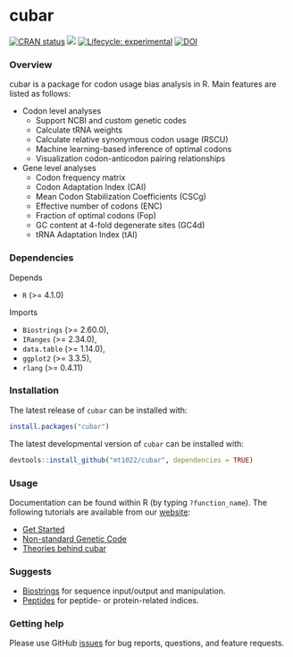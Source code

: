
# cubar

<!-- badges: start -->
[![CRAN status](https://www.r-pkg.org/badges/version/cubar)](https://CRAN.R-project.org/package=cubar)
[![](https://cranlogs.r-pkg.org/badges/cubar)](https://cran.r-project.org/package=cubar)
[![Lifecycle: experimental](https://img.shields.io/badge/lifecycle-experimental-orange.svg)](https://lifecycle.r-lib.org/articles/stages.html#experimental)
[![DOI](https://zenodo.org/badge/DOI/10.5281/zenodo.10155990.svg)](https://doi.org/10.5281/zenodo.10155990)
<!-- badges: end -->

### Overview
cubar is a package for codon usage bias analysis in R. Main features are listed as follows:

- Codon level analyses
    - Support NCBI and custom genetic codes
    - Calculate tRNA weights
    - Calculate relative synonymous codon usage (RSCU)
    - Machine learning-based inference of optimal codons
    - Visualization codon-anticodon pairing relationships
- Gene level analyses
    - Codon frequency matrix
    - Codon Adaptation Index (CAI)
    - Mean Codon Stabilization Coefficients (CSCg)
    - Effective number of codons (ENC)
    - Fraction of optimal codons (Fop)
    - GC content at 4-fold degenerate sites (GC4d)
    - tRNA Adaptation Index (tAI)

### Dependencies
Depends

- `R` (>= 4.1.0)

Imports

- `Biostrings` (>= 2.60.0),
- `IRanges` (>= 2.34.0),
- `data.table` (>= 1.14.0),
- `ggplot2` (>= 3.3.5),
- `rlang` (>= 0.4.11)

### Installation

The latest release of `cubar` can be installed with:

```r
install.packages("cubar")
```

The latest developmental version of `cubar` can be installed with:

```r
devtools::install_github("mt1022/cubar", dependencies = TRUE)
```

### Usage
Documentation can be found within R (by typing `?function_name`). The following tutorials are available from our [website](https://mt1022.github.io/cubar/):

- [Get Started](https://mt1022.github.io/cubar/articles/cubar.html)
- [Non-standard Genetic Code](https://mt1022.github.io/cubar/articles/non_standard_genetic_code.html)
- [Theories behind cubar](https://mt1022.github.io/cubar/articles/theory.html)

### Suggests
- [Biostrings](https://bioconductor.org/packages/release/bioc/html/Biostrings.html) for sequence input/output and manipulation.
- [Peptides](https://github.com/dosorio/Peptides) for peptide- or protein-related indices.

### Getting help
Please use GitHub [issues](https://github.com/mt1022/cubar/issues) for bug reports, questions, and feature requests.
